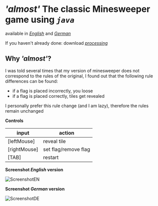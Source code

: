 # ***'almost'* The classic Minesweeper game using *`java`***

available in *[English](/MinesweeperEN/MinesweeperEN.pde/)* and *[German](/MinesweeperDE/MinesweeperDE.pde/)*

If you haven't already done: download *[processing](https://processing.org/download/)*

## Why *'almost'*?
I was told several times that my version of minesweeper does not correspond to the rules of the original, I found out that
the following rule differences can be found: 

- if a flag is placed incorrectly, you loose
- if a flag is placed correctly, tiles get revealed

I personally prefer this rule change (and I am lazy), therefore the rules remain unchanged

**Controls**

|input|action|
|---|---|
|[leftMouse]|reveal tile|
|[rightMouse]|set flag/remove flag|
|[TAB]|restart|

**Screenshot *English* version**

![ScreenshotEN](https://github.com/ProfHasenbein/MinesweeperProcessingJava/assets/154764029/80611e7f-ddc2-4f2f-918f-275cfe8493a6)

**Screenshot *German* version**

![ScreenshotDE](https://github.com/ProfHasenbein/MinesweeperProcessingJava/assets/154764029/b6c23768-e7ff-4e95-9d20-87b4f48324aa)

